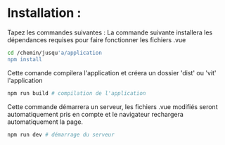 # Installation :

Tapez les commandes suivantes :
La commande suivante installera les dépendances requises pour faire fonctionner les fichiers .vue
```bash
cd /chemin/jusqu'a/application
npm install
```

Cette comande compilera l'application et créera un dossier 'dist' ou 'vit' l'application
```bash
npm run build # compilation de l'application
```
Cette commande démarrera un serveur, les fichiers .vue modifiés seront automatiquement pris en compte et le navigateur rechargera automatiquement la page.
```bash
npm run dev # démarrage du serveur
```


